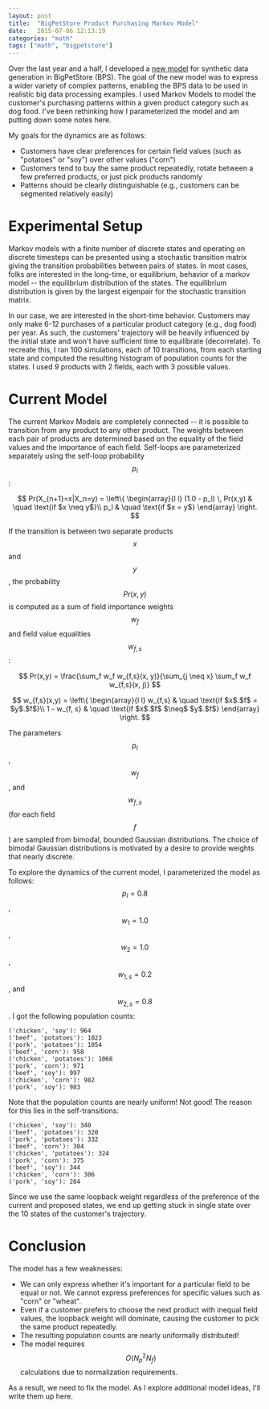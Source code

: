 ```yaml
---
layout: post
title:  "BigPetStore Product Purchasing Markov Model"
date:   2015-07-06 12:13:19
categories: "math"
tags: ["math", "bigpetstore"]
---
```

Over the last year and a half, I developed a [new model](https://github.com/rnowling/bigpetstore-data-generator/raw/master/bdcloud_paper/latex/paper.pdf) for synthetic data generation in BigPetStore (BPS).  The goal of the new model was to express a wider variety of complex patterns, enabling the BPS data to be used in realistic big data processing examples.   I used Markov Models to model the customer's purchasing patterns within a given product category such as dog food.  I've been rethinking how I parameterized the model and am putting down some notes here.

My goals for the dynamics are as follows:

* Customers have clear preferences for certain field values (such as "potatoes" or "soy") over other values ("corn")
* Customers tend to buy the same product repeatedly, rotate between a few preferred products, or just pick products randomly
* Patterns should be clearly distinguishable (e.g., customers can be segmented relatively easily)

Experimental Setup
==================
Markov models with a finite number of discrete states and operating on discrete timesteps can be presented using a stochastic transition matrix giving the transition probabilities between pairs of states.  In most cases, folks are interested in the long-time, or equilibrium, behavior of a markov model -- the equilibrium distribution of the states.  The equilibrium distribution is given by the largest eigenpair for the stochastic transition matrix.

In our case, we are interested in the short-time behavior.  Customers may only make 6-12 purchases of a particular product category (e.g., dog food) per year.  As such, the customers' trajectory will be heavily influenced by the initial state and won't have sufficient time to equilibrate (decorrelate).  To recreate this, I ran 100 simulations, each of 10 transitions, from each starting state and computed the resulting histogram of population counts for the states.  I used 9 products with 2 fields, each with 3 possible values.

Current Model
=============
The current Markov Models are completely connected -- it is possible to transition from any product to any other product.  The weights between each pair of products are determined based on the equality of the field values and the importance of each field.  Self-loops are parameterized separately using the self-loop probability $$p_l$$:

$$
Pr(X_{n+1}=x|X_n=y) = 
 \left\{ 
  \begin{array}{l l}
   (1.0 - p_l) \, Pr(x,y)  & \quad \text{if $x \neq y$}\\
   p_l & \quad \text{if $x = y$}
  \end{array} \right.
$$

If the transition is between two separate products $$x$$ and $$y$$, the probability $$Pr(x, y)$$ is computed as a sum of field importance weights $$w_f$$ and field value equalities $$w_{f,s}$$:

$$
Pr(x,y) = \frac{\sum_f w_f w_{f,s}(x, y)}{\sum_{j \neq x} \sum_f w_f w_{f,s}(x, j)}
$$

$$
w_{f,s}(x,y) = \left\{ 
  \begin{array}{l l}
   w_{f,s}  & \quad \text{if $x$.$f$ = $y$.$f$}\\
   1 - w_{f, s} & \quad \text{if $x$.$f$ $\neq$ $y$.$f$}
  \end{array} \right.
$$

The parameters $$p_l$$, $$w_f$$, and $$w_{f, s}$$ (for each field $$f$$) are sampled from bimodal, bounded Gaussian distributions.  The choice of bimodal Gaussian distributions is motivated by a desire to provide weights that nearly discrete.

To explore the dynamics of the current model, I parameterized the model as follows: $$p_l = 0.8$$, $$w_1 = 1.0$$, $$w_2 = 1.0$$, $$w_{1, s} = 0.2$$, and $$w_{2, s} = 0.8$$.  I got the following population counts:

    ('chicken', 'soy'): 964
    ('beef', 'potatoes'): 1023
    ('pork', 'potatoes'): 1054
    ('beef', 'corn'): 958
    ('chicken', 'potatoes'): 1068
    ('pork', 'corn'): 971
    ('beef', 'soy'): 997
    ('chicken', 'corn'): 982
    ('pork', 'soy'): 983

Note that the population counts are nearly uniform!  Not good!  The reason for this lies in the self-transitions:

    ('chicken', 'soy'): 340
    ('beef', 'potatoes'): 320
    ('pork', 'potatoes'): 332
    ('beef', 'corn'): 304
    ('chicken', 'potatoes'): 324
    ('pork', 'corn'): 375
    ('beef', 'soy'): 344
    ('chicken', 'corn'): 306
    ('pork', 'soy'): 284

Since we use the same loopback weight regardless of the preference of the current and proposed states, we end up getting stuck in single state over the 10 states of the customer's trajectory.


Conclusion
==========
The model has a few weaknesses:

* We can only express whether it's important for a particular field to be equal or not.  We cannot express preferences for specific values such as "corn" or "wheat".
* Even if a customer prefers to choose the next product with inequal field values, the loopback weight will dominate, causing the customer to pick the same product repeatedly.
* The resulting population counts are nearly uniformally distributed!
* The model requires $$O(N_p^2 N_f)$$ calculations due to normalization requirements.

As a result, we need to fix the model.  As I explore additional model ideas, I'll write them up here.
